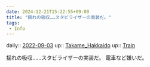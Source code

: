 ```yaml
---
date: 2024-12-21T15:22:55+09:00
title: "揺れの吸収……スタビライザーの実装だ。"
tags:
 - Info
---
```


daily:: [2022-09-03](Daily_Note/2022-09-03.md)
up:: [Takame_Hakkaido](Bar/Novel/Nacaria/Takame_Hakkaido.md)
up:: [Train](../Bar/Novel/Situation/Train.md)

揺れの吸収……スタビライザーの実装だ。
電車など嫌いだ。
